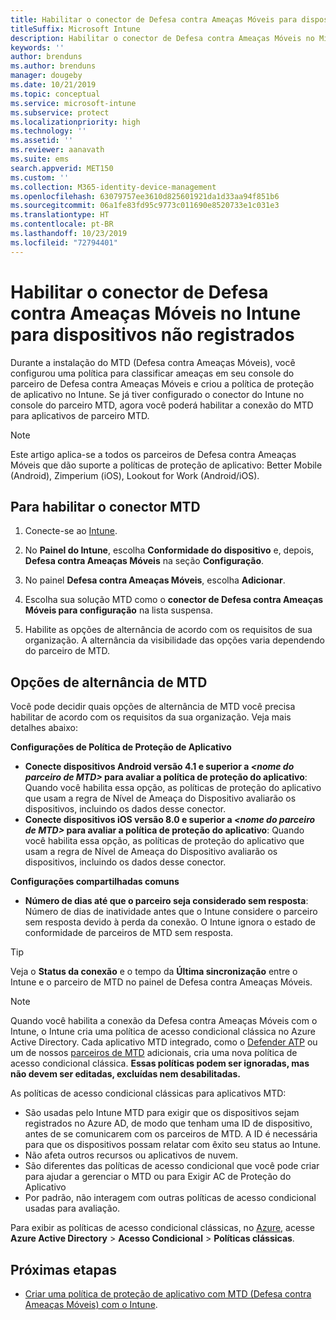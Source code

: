 ```yaml
---
title: Habilitar o conector de Defesa contra Ameaças Móveis para dispositivos não registrados
titleSuffix: Microsoft Intune
description: Habilitar o conector de Defesa contra Ameaças Móveis no Microsoft Intune para dispositivos não registrados.
keywords: ''
author: brenduns
ms.author: brenduns
manager: dougeby
ms.date: 10/21/2019
ms.topic: conceptual
ms.service: microsoft-intune
ms.subservice: protect
ms.localizationpriority: high
ms.technology: ''
ms.assetid: ''
ms.reviewer: aanavath
ms.suite: ems
search.appverid: MET150
ms.custom: ''
ms.collection: M365-identity-device-management
ms.openlocfilehash: 63079757ee3610d825601921da1d33aa94f851b6
ms.sourcegitcommit: 06a1fe83fd95c9773c011690e8520733e1c031e3
ms.translationtype: HT
ms.contentlocale: pt-BR
ms.lasthandoff: 10/23/2019
ms.locfileid: "72794401"
---
```

# <a name="enable-the-mobile-threat-defense-connector-in-intune-for-unenrolled-devices"></a>Habilitar o conector de Defesa contra Ameaças Móveis no Intune para dispositivos não registrados

Durante a instalação do MTD (Defesa contra Ameaças Móveis), você configurou uma política para classificar ameaças em seu console do parceiro de Defesa contra Ameaças Móveis e criou a política de proteção de aplicativo no Intune. Se já tiver configurado o conector do Intune no console do parceiro MTD, agora você poderá habilitar a conexão do MTD para aplicativos de parceiro MTD.

> [!NOTE] 
> Este artigo aplica-se a todos os parceiros de Defesa contra Ameaças Móveis que dão suporte a políticas de proteção de aplicativo: Better Mobile (Android), Zimperium (iOS), Lookout for Work (Android/iOS).

## <a name="to-enable-the-mtd-connector"></a>Para habilitar o conector MTD

1. Conecte-se ao [Intune](https://go.microsoft.com/fwlink/?linkid=2090973).

2. No **Painel do Intune**, escolha **Conformidade do dispositivo** e, depois, **Defesa contra Ameaças Móveis** na seção **Configuração**.

3. No painel **Defesa contra Ameaças Móveis**, escolha **Adicionar**.

4. Escolha sua solução MTD como o **conector de Defesa contra Ameaças Móveis para configuração** na lista suspensa.

    <!-- ![MTD setup in Intune](PLACEHOLDER, need a new screenshot of this page) -->

5. Habilite as opções de alternância de acordo com os requisitos de sua organização. A alternância da visibilidade das opções varia dependendo do parceiro de MTD.

## <a name="mtd-toggle-options"></a>Opções de alternância de MTD

Você pode decidir quais opções de alternância de MTD você precisa habilitar de acordo com os requisitos da sua organização. Veja mais detalhes abaixo:

**Configurações de Política de Proteção de Aplicativo**
- **Conecte dispositivos Android versão 4.1 e superior a *\<nome do parceiro de MTD>* para avaliar a política de proteção do aplicativo**: Quando você habilita essa opção, as políticas de proteção do aplicativo que usam a regra de Nível de Ameaça do Dispositivo avaliarão os dispositivos, incluindo os dados desse conector.
- **Conecte dispositivos iOS versão 8.0 e superior a *\<nome do parceiro de MTD>* para avaliar a política de proteção do aplicativo**: Quando você habilita essa opção, as políticas de proteção do aplicativo que usam a regra de Nível de Ameaça do Dispositivo avaliarão os dispositivos, incluindo os dados desse conector.

**Configurações compartilhadas comuns**
- **Número de dias até que o parceiro seja considerado sem resposta**: Número de dias de inatividade antes que o Intune considere o parceiro sem resposta devido à perda da conexão. O Intune ignora o estado de conformidade de parceiros de MTD sem resposta.

> [!TIP]
> Veja o **Status da conexão** e o tempo da **Última sincronização** entre o Intune e o parceiro de MTD no painel de Defesa contra Ameaças Móveis.

> [!NOTE] 
> Quando você habilita a conexão da Defesa contra Ameaças Móveis com o Intune, o Intune cria uma política de acesso condicional clássica no Azure Active Directory. Cada aplicativo MTD integrado, como o [Defender ATP](advanced-threat-protection.md) ou um de nossos [parceiros de MTD](mobile-threat-defense.md#mobile-threat-defense-partners) adicionais, cria uma nova política de acesso condicional clássica. **Essas políticas podem ser ignoradas, mas não devem ser editadas, excluídas nem desabilitadas.**
> 
> As políticas de acesso condicional clássicas para aplicativos MTD: 
> - São usadas pelo Intune MTD para exigir que os dispositivos sejam registrados no Azure AD, de modo que tenham uma ID de dispositivo, antes de se comunicarem com os parceiros de MTD. A ID é necessária para que os dispositivos possam relatar com êxito seu status ao Intune.  
> - Não afeta outros recursos ou aplicativos de nuvem.  
> - São diferentes das políticas de acesso condicional que você pode criar para ajudar a gerenciar o MTD ou para Exigir AC de Proteção do Aplicativo
> - Por padrão, não interagem com outras políticas de acesso condicional usadas para avaliação.  
>
> Para exibir as políticas de acesso condicional clássicas, no [Azure](https://portal.azure.com/#home), acesse **Azure Active Directory** > **Acesso Condicional** > **Políticas clássicas**.

## <a name="next-steps"></a>Próximas etapas

- [Criar uma política de proteção de aplicativo com MTD (Defesa contra Ameaças Móveis) com o Intune](~/protect/mtd-app-protection-policy.md).